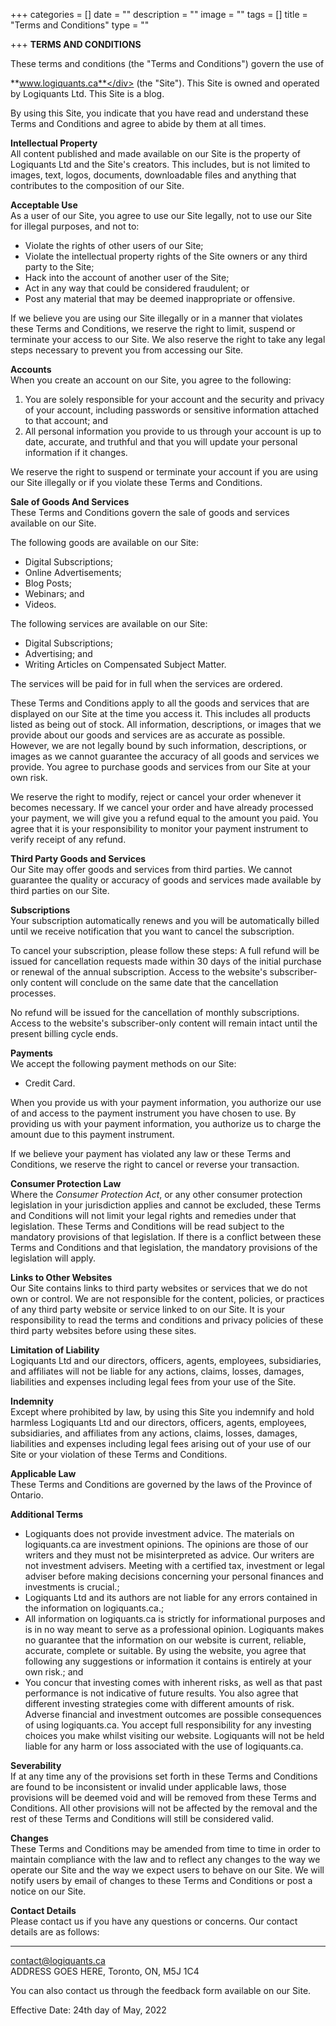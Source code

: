 +++
categories = []
date = ""
description = ""
image = ""
tags = []
title = "Terms and Conditions"
type = ""

+++
**TERMS AND CONDITIONS**

These terms and conditions (the "Terms and Conditions") govern the use of <div style="display: inline">**www.logiquants.ca**</div> (the "Site"). This Site is owned and operated by Logiquants Ltd. This Site is a blog.

By using this Site, you indicate that you have read and understand these Terms and Conditions and agree to abide by them at all times.

**Intellectual Property**  
All content published and made available on our Site is the property of Logiquants Ltd and the Site's creators. This includes, but is not limited to images, text, logos, documents, downloadable files and anything that contributes to the composition of our Site.

**Acceptable Use**  
As a user of our Site, you agree to use our Site legally, not to use our Site for illegal purposes, and not to:

* Violate the rights of other users of our Site;
* Violate the intellectual property rights of the Site owners or any third party to the Site;
* Hack into the account of another user of the Site;
* Act in any way that could be considered fraudulent; or
* Post any material that may be deemed inappropriate or offensive.

If we believe you are using our Site illegally or in a manner that violates these Terms and Conditions, we reserve the right to limit, suspend or terminate your access to our Site. We also reserve the right to take any legal steps necessary to prevent you from accessing our Site.

**Accounts**  
When you create an account on our Site, you agree to the following:

1. You are solely responsible for your account and the security and privacy of your account, including passwords or sensitive information attached to that account; and
2. All personal information you provide to us through your account is up to date, accurate, and truthful and that you will update your personal information if it changes.

We reserve the right to suspend or terminate your account if you are using our Site illegally or if you violate these Terms and Conditions.

**Sale of Goods And Services**  
These Terms and Conditions govern the sale of goods and services available on our Site.

The following goods are available on our Site:

* Digital Subscriptions;
* Online Advertisements;
* Blog Posts;
* Webinars; and
* Videos.

The following services are available on our Site:

* Digital Subscriptions;
* Advertising; and
* Writing Articles on Compensated Subject Matter.

The services will be paid for in full when the services are ordered.

These Terms and Conditions apply to all the goods and services that are displayed on our Site at the time you access it. This includes all products listed as being out of stock. All information, descriptions, or images that we provide about our goods and services are as accurate as possible. However, we are not legally bound by such information, descriptions, or images as we cannot guarantee the accuracy of all goods and services we provide. You agree to purchase goods and services from our Site at your own risk.

We reserve the right to modify, reject or cancel your order whenever it becomes necessary. If we cancel your order and have already processed your payment, we will give you a refund equal to the amount you paid. You agree that it is your responsibility to monitor your payment instrument to verify receipt of any refund.

**Third Party Goods and Services**  
Our Site may offer goods and services from third parties. We cannot guarantee the quality or accuracy of goods and services made available by third parties on our Site.

**Subscriptions**  
Your subscription automatically renews and you will be automatically billed until we receive notification that you want to cancel the subscription.

To cancel your subscription, please follow these steps: A full refund will be issued for cancellation requests made within 30 days of the initial purchase or renewal of the annual subscription. Access to the website's subscriber-only content will conclude on the same date that the cancellation processes.

No refund will be issued for the cancellation of monthly subscriptions. Access to the website's subscriber-only content will remain intact until the present billing cycle ends.

**Payments**  
We accept the following payment methods on our Site:

* Credit Card.

When you provide us with your payment information, you authorize our use of and access to the payment instrument you have chosen to use. By providing us with your payment information, you authorize us to charge the amount due to this payment instrument.

If we believe your payment has violated any law or these Terms and Conditions, we reserve the right to cancel or reverse your transaction.

**Consumer Protection Law**  
Where the _Consumer Protection Act_, or any other consumer protection legislation in your jurisdiction applies and cannot be excluded, these Terms and Conditions will not limit your legal rights and remedies under that legislation. These Terms and Conditions will be read subject to the mandatory provisions of that legislation. If there is a conflict between these Terms and Conditions and that legislation, the mandatory provisions of the legislation will apply.

**Links to Other Websites**  
Our Site contains links to third party websites or services that we do not own or control. We are not responsible for the content, policies, or practices of any third party website or service linked to on our Site. It is your responsibility to read the terms and conditions and privacy policies of these third party websites before using these sites.

**Limitation of Liability**  
Logiquants Ltd and our directors, officers, agents, employees, subsidiaries, and affiliates will not be liable for any actions, claims, losses, damages, liabilities and expenses including legal fees from your use of the Site.

**Indemnity**  
Except where prohibited by law, by using this Site you indemnify and hold harmless Logiquants Ltd and our directors, officers, agents, employees, subsidiaries, and affiliates from any actions, claims, losses, damages, liabilities and expenses including legal fees arising out of your use of our Site or your violation of these Terms and Conditions.

**Applicable Law**  
These Terms and Conditions are governed by the laws of the Province of Ontario.

**Additional Terms**

* Logiquants does not provide investment advice. The materials on logiquants.ca are investment opinions. The opinions are those of our writers and they must not be misinterpreted as advice. Our writers are not investment advisers. Meeting with a certified tax, investment or legal adviser before making decisions concerning your personal finances and investments is crucial.;
* Logiquants Ltd and its authors are not liable for any errors contained in the information on logiquants.ca.;
* All information on logiquants.ca is strictly for informational purposes and is in no way meant to serve as a professional opinion. Logiquants makes no guarantee that the information on our website is current, reliable, accurate, complete or suitable. By using the website, you agree that following any suggestions or information it contains is entirely at your own risk.; and
* You concur that investing comes with inherent risks, as well as that past performance is not indicative of future results. You also agree that different investing strategies come with different amounts of risk. Adverse financial and investment outcomes are possible consequences of using logiquants.ca. You accept full responsibility for any investing choices you make whilst visiting our website. Logiquants will not be held liable for any harm or loss associated with the use of logiquants.ca.

**Severability**  
If at any time any of the provisions set forth in these Terms and Conditions are found to be inconsistent or invalid under applicable laws, those provisions will be deemed void and will be removed from these Terms and Conditions. All other provisions will not be affected by the removal and the rest of these Terms and Conditions will still be considered valid.

**Changes**  
These Terms and Conditions may be amended from time to time in order to maintain compliance with the law and to reflect any changes to the way we operate our Site and the way we expect users to behave on our Site. We will notify users by email of changes to these Terms and Conditions or post a notice on our Site.

**Contact Details**  
Please contact us if you have any questions or concerns. Our contact details are as follows:

***

contact@logiquants.ca  
ADDRESS GOES HERE, Toronto, ON, M5J 1C4

You can also contact us through the feedback form available on our Site.

Effective Date: 24th day of May, 2022
